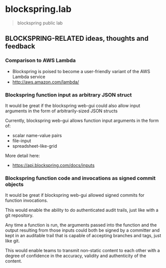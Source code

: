 # blockspring.lab

> blockspring public lab

## BLOCKSPRING-RELATED ideas, thoughts and feedback

### Comparison to AWS Lambda

 * Blockspring is poised to become a user-friendly variant of the AWS Lambda service
 * http://aws.amazon.com/lambda/

### Blockspring function input as arbitrary JSON struct

It would be great if the blockspring web-gui could also allow input arguments in the form of arbitrarily-sized JSON structs

Currently, blockspring web-gui allows function input arguments in the form of:
   * scalar name-value pairs
   * file-input
   * spreadsheet-like-grid

More detail here:
   * https://api.blockspring.com/docs/inputs

### Blockspring function code and invocations as signed commit objects

It would be great if blockspring web-gui allowed signed commits for function invocations.

This would enable the ability to do authenticated audit trails, just like with a git repository.

Any time a function is run, the arguments passed into the function and the output resulting from those inputs could both be signed by a committer and kept in an auditable trail that is capable of accepting branches and tags, just like git.

This would enable teams to transmit non-static content to each other with a degree of confidence in the accuracy, validity and authenticity of the content.

